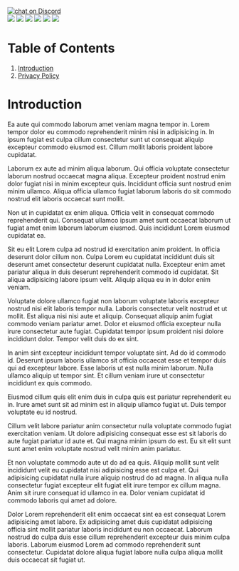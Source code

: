 <a href="https://discord.gg/NGypAKTfga"><img src="https://img.shields.io/discord/989395034220658718?logo=discord&style=for-the-badge" alt="chat on Discord"></a><br><img src="https://img.shields.io/github/commit-activity/y/CartimDraluc/Cartimpedia?style=plastic"> <img src="https://img.shields.io/github/commit-activity/m/CartimDraluc/Cartimpedia?style=plastic"> <img src="https://img.shields.io/github/languages/count/CartimDraluc/Cartimpedia?style=plastic"> <img src="https://img.shields.io/github/issues-closed/CartimDraluc/Cartimpedia?style=plastic"> <img src="https://img.shields.io/github/issues/CartimDraluc/Cartimpedia?style=plastic"> <a href="https://hits.seeyoufarm.com"><img src="https://hits.seeyoufarm.com/api/count/incr/badge.svg?url=https%3A%2F%2Fgithub.com%2FCartimDraluc%2FCartimpedia%2F&count_bg=%2379C83D&title_bg=%23555555&icon=&icon_color=%23E7E7E7&title=hits&edge_flat=true"/></a>


# Table of Contents

1. [Introduction](#Intro)
2. <a href="https://github.com/CartimDraluc/Cartimpedia/blob/main/POLICY.md">Privacy Policy</a>

# Introduction <a id="Intro"></a>
Ea aute qui commodo laborum amet veniam magna tempor in. Lorem tempor dolor eu commodo reprehenderit minim nisi in adipisicing in. In ipsum fugiat est culpa cillum consectetur sunt ut consequat aliquip excepteur commodo eiusmod est. Cillum mollit laboris proident labore cupidatat.

Laborum ex aute ad minim aliqua laborum. Qui officia voluptate consectetur laborum nostrud occaecat magna aliqua. Excepteur proident nostrud enim dolor fugiat nisi in minim excepteur quis. Incididunt officia sunt nostrud enim minim ullamco. Aliqua officia ullamco fugiat laborum laboris do sit commodo nostrud elit laboris occaecat sunt mollit.

Non ut in cupidatat ex enim aliqua. Officia velit in consequat commodo reprehenderit qui. Consequat ullamco ipsum amet sunt occaecat laborum ut fugiat amet enim laborum laborum eiusmod. Quis incididunt Lorem eiusmod cupidatat ea.

Sit eu elit Lorem culpa ad nostrud id exercitation anim proident. In officia deserunt dolor cillum non. Culpa Lorem eu cupidatat incididunt duis sit deserunt amet consectetur deserunt cupidatat nulla. Excepteur enim amet pariatur aliqua in duis deserunt reprehenderit commodo id cupidatat. Sit aliqua adipisicing labore ipsum velit. Aliquip aliqua eu in in dolor enim veniam.

Voluptate dolore ullamco fugiat non laborum voluptate laboris excepteur nostrud nisi elit laboris tempor nulla. Laboris consectetur velit nostrud et ut mollit. Est aliqua nisi nisi aute et aliquip. Consequat aliquip anim fugiat commodo veniam pariatur amet. Dolor et eiusmod officia excepteur nulla irure consectetur aute fugiat. Cupidatat tempor ipsum proident nisi dolore incididunt dolor. Tempor velit duis do ex sint.

In anim sint excepteur incididunt tempor voluptate sint. Ad do id commodo id. Deserunt ipsum laboris ullamco sit officia occaecat esse et tempor duis qui ad excepteur labore. Esse laboris ut est nulla minim laborum. Nulla ullamco aliquip ut tempor sint. Et cillum veniam irure ut consectetur incididunt ex quis commodo.

Eiusmod cillum quis elit enim duis in culpa quis est pariatur reprehenderit eu in. Irure amet sunt sit ad minim est in aliquip ullamco fugiat ut. Duis tempor voluptate eu id nostrud.

Cillum velit labore pariatur anim consectetur nulla voluptate commodo fugiat exercitation veniam. Ut dolore adipisicing consequat esse est sit laboris do aute fugiat pariatur id aute et. Qui magna minim ipsum do est. Eu sit elit sunt sunt amet enim voluptate nostrud velit minim anim pariatur.

Et non voluptate commodo aute ut do ad ea quis. Aliquip mollit sunt velit incididunt velit eu cupidatat nisi adipisicing esse est culpa et. Qui adipisicing cupidatat nulla irure aliquip nostrud do ad magna. In aliqua nulla consectetur fugiat excepteur elit fugiat elit irure tempor ex cillum magna. Anim sit irure consequat id ullamco in ea. Dolor veniam cupidatat id commodo laboris qui amet ad dolore.

Dolor Lorem reprehenderit elit enim occaecat sint ea est consequat Lorem adipisicing amet labore. Ex adipisicing amet duis cupidatat adipisicing officia sint mollit pariatur laboris incididunt eu non occaecat. Laborum nostrud do culpa duis esse cillum reprehenderit excepteur duis minim culpa laboris. Laborum eiusmod Lorem ad commodo reprehenderit sunt consectetur. Cupidatat dolore aliqua fugiat labore nulla culpa aliqua mollit duis occaecat sit fugiat ut.
<!--v 0.17.1-->
